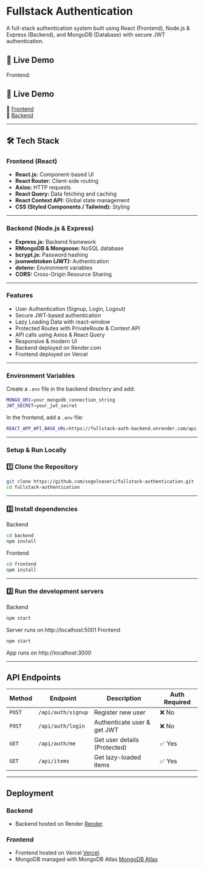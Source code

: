 # Fullstack Authentication

A full-stack authentication system built using React (Frontend), Node.js & Express (Backend), and MongoDB (Database) with secure JWT authentication.

## 🚀 Live Demo
 Frontend: 
 ## 🚀 Live Demo
🔗 [Frontend](https://fullstack-authentication-fe.vercel.app/login)  
🔗 [Backend](https://fullstack-auth-backend.onrender.com)

---

## 🛠️ Tech Stack
### **Frontend (React)**

- **React.js:** Component-based UI
- **React Router:** Client-side routing
- **Axios:** HTTP requests
- **React Query:** Data fetching and caching
- **React Context API:** Global state management
- **CSS (Styled Components / Tailwind):** Styling

---
### **Backend (Node.js & Express)**

- **Express.js:** Backend framework
- **RMongoDB & Mongoose:** NoSQL database
- **bcrypt.js:** Password hashing
- **jsonwebtoken (JWT):** Authentication
- **dotenv:** Environment variables
- **CORS:** Cross-Origin Resource Sharing

---
### Features

- User Authentication (Signup, Login, Logout)
- Secure JWT-based authentication
- Lazy Loading Data with react-window
- Protected Routes with PrivateRoute & Context API
- API calls using Axios & React Query
- Responsive & modern UI
- Backend deployed on Render.com
- Frontend deployed on Vercel

---

### Environment Variables
Create a `.env` file in the backend directory and add:
```sh
MONGO_URI=your_mongodb_connection_string
JWT_SECRET=your_jwt_secret
```
In the frontend, add a `.env` file:
```sh
REACT_APP_API_BASE_URL=https://fullstack-auth-backend.onrender.com/api
```
---
### Setup & Run Locally
### **1️⃣ Clone the Repository**
```sh
git clone https://github.com/sogolnaseri/fullstack-authentication.git
cd fullstack-authentication
```
---

### **2️⃣ Install dependencies**
Backend
```sh
cd backend
npm install
```
Frontend
```sh
cd frontend
npm install
```
---


### **3️⃣ Run the development servers**
Backend
```sh
npm start
```
Server runs on http://localhost:5001
Frontend
```sh
npm start
```
App runs on http://localhost:3000

---

## API Endpoints
| Method  | Endpoint | Description | Auth Required
| --- | ---- | ---- | ---- |
| `POST` | `/api/auth/signup` |  Register new user | ❌ No
| `POST` | `/api/auth/login` |  Authenticate user & get JWT | ❌ No
| `GET` | `/api/auth/me` |  Get user details (Protected) | ✅ Yes
| `GET` | `/api/items` |  Get lazy-loaded items | ✅ Yes

---
## Deployment
### Backend
- Backend hosted on Render [Render](https://render.com/).

### Frontend
- Frontend hosted on Vercel [Vercel](https://vercel.com/).
- MongoDB managed with MongoDB Atlas [MongoDB Atlas](https://www.mongodb.com/)




